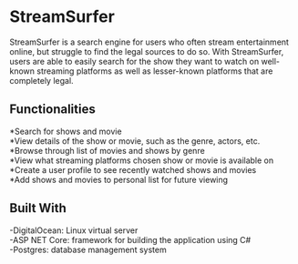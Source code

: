 # StreamSurfer
StreamSurfer is a search engine for users who often stream entertainment online, but struggle to find the legal sources to do so. With StreamSurfer, users are able to easily search for the show they want to watch on well-known streaming platforms as well as lesser-known platforms that are completely legal.

## Functionalities
*Search for shows and movie  
*View details of the show or movie, such as the genre, actors, etc.  
*Browse through list of movies and shows by genre  
*View what streaming platforms chosen show or movie is available on  
*Create a user profile to see recently watched shows and movies  
*Add shows and movies to personal list for future viewing  





## Built With
-DigitalOcean: Linux virtual server  
-ASP NET Core: framework for building the application using C#    
-Postgres: database management system
